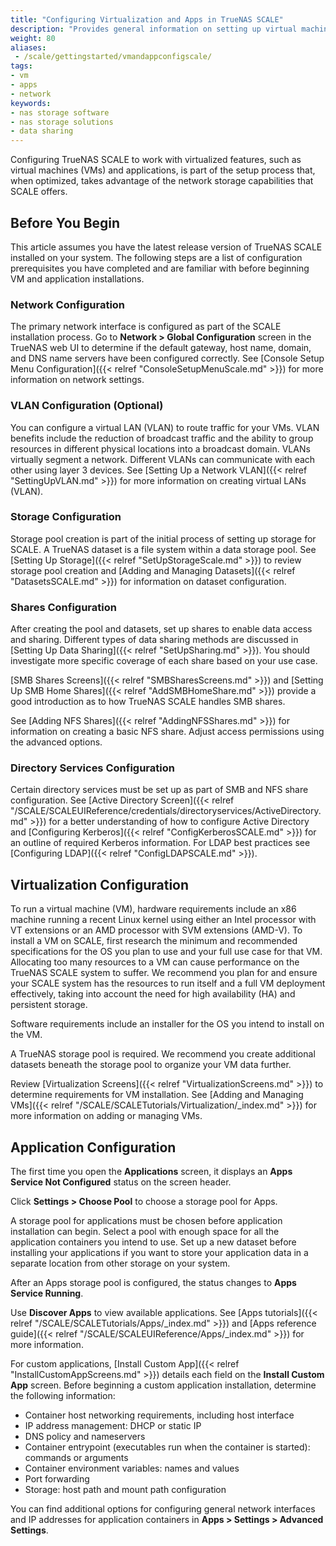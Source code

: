 ```yaml
---
title: "Configuring Virtualization and Apps in TrueNAS SCALE"
description: "Provides general information on setting up virtual machines and applications on TrueNAS SCALE."
weight: 80
aliases:
 - /scale/gettingstarted/vmandappconfigscale/
tags:
- vm
- apps
- network
keywords:
- nas storage software
- nas storage solutions
- data sharing
---
```


Configuring TrueNAS SCALE to work with virtualized features, such as virtual machines (VMs) and applications, is part of the setup process that, when optimized, takes advantage of the network storage capabilities that SCALE offers.

## Before You Begin

This article assumes you have the latest release version of TrueNAS SCALE installed on your system.
The following steps are a list of configuration prerequisites you have completed and are familiar with before beginning VM and application installations.

### Network Configuration

The primary network interface is configured as part of the SCALE installation process.
Go to **Network > Global Configuration** screen in the TrueNAS web UI to determine if the default gateway, host name, domain, and DNS name servers have been configured correctly.
See [Console Setup Menu Configuration]({{< relref "ConsoleSetupMenuScale.md" >}}) for more information on network settings.

### VLAN Configuration (Optional)

You can configure a virtual LAN (VLAN) to route traffic for your VMs.
VLAN benefits include the reduction of broadcast traffic and the ability to group resources in different physical locations into a broadcast domain.
VLANs virtually segment a network.
Different VLANs can communicate with each other using layer 3 devices.
See [Setting Up a Network VLAN]({{< relref "SettingUpVLAN.md" >}}) for more information on creating virtual LANs (VLAN).

### Storage Configuration

Storage pool creation is part of the initial process of setting up storage for SCALE.
A TrueNAS dataset is a file system within a data storage pool.
See [Setting Up Storage]({{< relref "SetUpStorageScale.md" >}}) to review storage pool creation and [Adding and Managing Datasets]({{< relref "DatasetsSCALE.md" >}}) for information on dataset configuration.

### Shares Configuration

After creating the pool and datasets, set up shares to enable data access and sharing.
Different types of data sharing methods are discussed in [Setting Up Data Sharing]({{< relref "SetUpSharing.md" >}}).
You should investigate more specific coverage of each share based on your use case.

[SMB Shares Screens]({{< relref "SMBSharesScreens.md" >}}) and [Setting Up SMB Home Shares]({{< relref "AddSMBHomeShare.md" >}}) provide a good introduction as to how TrueNAS SCALE handles SMB shares.

See [Adding NFS Shares]({{< relref "AddingNFSShares.md" >}}) for information on creating a basic NFS share.
Adjust access permissions using the advanced options.

### Directory Services Configuration

Certain directory services must be set up as part of SMB and NFS share configuration.
See [Active Directory Screen]({{< relref "/SCALE/SCALEUIReference/credentials/directoryservices/ActiveDirectory.md" >}}) for a better understanding of how to configure Active Directory and [Configuring Kerberos]({{< relref "ConfigKerberosSCALE.md" >}}) for an outline of required Kerberos information.
For LDAP best practices see [Configuring LDAP]({{< relref "ConfigLDAPSCALE.md" >}}).

## Virtualization Configuration

To run a virtual machine (VM), hardware requirements include an x86 machine running a recent Linux kernel using either an Intel processor with VT extensions or an AMD processor with SVM extensions (AMD-V).
To install a VM on SCALE, first research the minimum and recommended specifications for the OS you plan to use and your full use case for that VM.
Allocating too many resources to a VM can cause performance on the TrueNAS SCALE system to suffer.
We recommend you plan for and ensure your SCALE system has the resources to run itself and a full VM deployment effectively, taking into account the need for high availability (HA) and persistent storage.

Software requirements include an installer for the OS you intend to install on the VM.

A TrueNAS storage pool is required.
We recommend you create additional datasets beneath the storage pool to organize your VM data further.

Review [Virtualization Screens]({{< relref "VirtualizationScreens.md" >}}) to determine requirements for VM installation.
See [Adding and Managing VMs]({{< relref "/SCALE/SCALETutorials/Virtualization/_index.md" >}}) for more information on adding or managing VMs.

## Application Configuration

The first time you open the **Applications** screen, it displays an <i class="fa fa-cog" aria-hidden="true"></i> **Apps Service Not Configured** status on the screen header.

Click **Settings > Choose Pool** to choose a storage pool for Apps.

A storage pool for applications must be chosen before application installation can begin.
Select a pool with enough space for all the application containers you intend to use.
Set up a new dataset before installing your applications if you want to store your application data in a separate location from other storage on your system.

After an Apps storage pool is configured, the status changes to <span class="iconify" data-icon="mdi:check-circle" color=#71BF44></span> **Apps Service Running**.

Use **Discover Apps** to view available applications.
See [Apps tutorials]({{< relref "/SCALE/SCALETutorials/Apps/_index.md" >}}) and [Apps reference guide]({{< relref "/SCALE/SCALEUIReference/Apps/_index.md" >}}) for more information.

For custom applications, [Install Custom App]({{< relref "InstallCustomAppScreens.md" >}}) details each field on the **Install Custom App** screen.
Before beginning a custom application installation, determine the following information:

* Container host networking requirements, including host interface
* IP address management: DHCP or static IP
* DNS policy and nameservers
* Container entrypoint (executables run when the container is started): commands or arguments
* Container environment variables: names and values
* Port forwarding
* Storage: host path and mount path configuration

You can find additional options for configuring general network interfaces and IP addresses for application containers in **Apps > Settings > Advanced Settings**.
